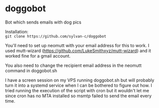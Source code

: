 # doggobot
Bot which sends emails with dog pics

Installation:<br>
```git clone https://github.com/sylvan-c/doggobot```

You'll need to set up neomutt with your email address for this to work. I used mutt-wizard (https://github.com/LukeSmithxyz/mutt-wizard) and it worked fine for a gmail account. 

You also need to change the recipient email address in the neomutt command in doggobot.sh

I have a screen session on my VPS running doggobot.sh but will probably turn it into a systemd service when I can be bothered to figure out how. I tried running the execution of the script with cron but it wouldn't let me since cron has no MTA installed so msmtp failed to send the email every time.
